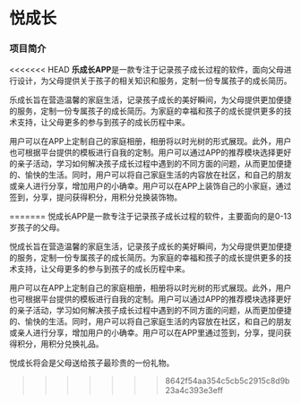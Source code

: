 # 悦成长

### 项目简介

<<<<<<< HEAD
**乐成长APP**是一款专注于记录孩子成长过程的软件，面向父母进行设计，为父母提供关于孩子的相关知识和服务，定制一份专属孩子的成长简历。

乐成长旨在营造温馨的家庭生活，记录孩子成长的美好瞬间，为父母提供更加便捷的服务，定制一份专属孩子的成长简历。为家庭的幸福和孩子的成长提供更多的技术支持，让父母更多的参与到孩子的成长历程中来。

用户可以在APP上定制自己的家庭相册，相册将以时光树的形式展现。此外，用户也可根据平台提供的模板进行自我的定制。用户可以通过APP的推荐模块选择更好的亲子活动，学习如何解决孩子成长过程中遇到的不同方面的问题，从而更加便捷的、愉快的生活。同时，用户可以将自己家庭生活的内容放在社区，和自己的朋友或亲人进行分享，增加用户的小确幸。用户可以在APP上装饰自己的小家庭，通过签到，分享，提问获得积分，用积分兑换装饰物。

=======
悦成长APP是一款专注于记录孩子成长过程的软件，主要面向的是0-13岁孩子的父母。

悦成长旨在营造温馨的家庭生活，记录孩子成长的美好瞬间，为父母提供更加便捷的服务，定制一份专属孩子的成长简历。为家庭的幸福和孩子的成长提供更多的技术支持，让父母更多的参与到孩子的成长历程中来。

用户可以在APP上定制自己的家庭相册，相册将以时光树的形式展现。此外，用户也可根据平台提供的模板进行自我的定制。用户可以通过APP的推荐模块选择更好的亲子活动，学习如何解决孩子成长过程中遇到的不同方面的问题，从而更加便捷的、愉快的生活。同时，用户可以将自己家庭生活的内容放在社区，和自己的朋友或亲人进行分享，增加用户的小确幸。用户可以在APP里通过签到，分享，提问获得积分，用积分兑换礼品。

悦成长将会是父母送给孩子最珍贵的一份礼物。
>>>>>>> 8642f54aa354c5cb5c2915c8d9b23a4c393e3eff

